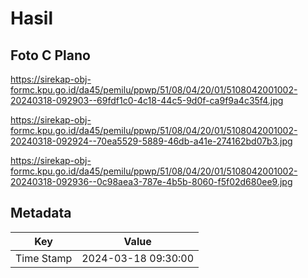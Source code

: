 # Hasil

## Foto C Plano

https://sirekap-obj-formc.kpu.go.id/da45/pemilu/ppwp/51/08/04/20/01/5108042001002-20240318-092903--69fdf1c0-4c18-44c5-9d0f-ca9f9a4c35f4.jpg

https://sirekap-obj-formc.kpu.go.id/da45/pemilu/ppwp/51/08/04/20/01/5108042001002-20240318-092924--70ea5529-5889-46db-a41e-274162bd07b3.jpg

https://sirekap-obj-formc.kpu.go.id/da45/pemilu/ppwp/51/08/04/20/01/5108042001002-20240318-092936--0c98aea3-787e-4b5b-8060-f5f02d680ee9.jpg


## Metadata

| Key        | Value               |
| ---------- | ------------------- |
| Time Stamp | 2024-03-18 09:30:00 |



